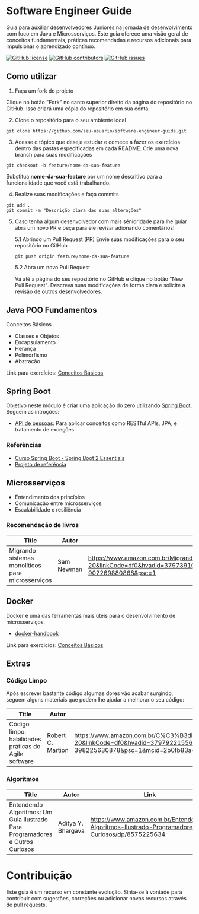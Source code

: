 # Software Engineer Guide

Guia para auxiliar desenvolvedores Juniores na jornada de desenvolvimento com foco em Java e Microsserviços. Este guia oferece uma visão geral de conceitos fundamentais, práticas recomendadas e recursos adicionais para impulsionar o aprendizado contínuo.

[![GitHub license](https://img.shields.io/github/license/jjeanjacques10/software-engineer-guide.svg)](https://github.com/jjeanjacques10/software-engineer-guide/blob/master/LICENSE)
[![GitHub contributors](https://img.shields.io/github/contributors/jjeanjacques10/software-engineer-guide.svg)](https://GitHub.com/jjeanjacques10/software-engineer-guide/graphs/contributors/)
[![GitHub issues](https://img.shields.io/github/issues/jjeanjacques10/software-engineer-guide.svg)](https://GitHub.com/jjeanjacques10/software-engineer-guide/issues/)

## Como utilizar

1. Faça um fork do projeto

Clique no botão "Fork" no canto superior direito da página do repositório no GitHub. Isso criará uma cópia do repositório em sua conta.

2. Clone o repositório para o seu ambiente local

``` shell
git clone https://github.com/seu-usuario/software-engineer-guide.git
```

3. Acesse o tópico que deseja estudar e comece a fazer os exercícios dentro das pastas especificadas em cada README. Crie uma nova branch para suas modificações

``` shell
git checkout -b feature/nome-da-sua-feature
```

Substitua **nome-da-sua-feature** por um nome descritivo para a funcionalidade que você está trabalhando.

4. Realize suas modificações e faça commits

``` shell
git add .
git commit -m "Descrição clara das suas alterações"
```

5. Caso tenha algum desenvolvedor com mais sênioridade para lhe guiar abra um novo PR e peça para ele revisar adionando comentários!

    5.1 Abrindo um Pull Request (PR)
    Envie suas modificações para o seu repositório no GitHub

    ``` shell
    git push origin feature/nome-da-sua-feature
    ```

    5.2 Abra um novo Pull Request

    Vá até a página do seu repositório no GitHub e clique no botão "New Pull Request". Descreva suas modificações de forma clara e solicite a revisão de outros desenvolvedores.

## Java POO Fundamentos

Conceitos Básicos

- Classes e Objetos
- Encapsulamento
- Herança
- Polimorfismo
- Abstração

Link para exercícios: [Conceitos Básicos](java-poo/CONCEITOS_BASICOS.md)

## Spring Boot

Objetivo neste módulo é criar uma aplicação do zero utilizando [Spring Boot](https://spring.io/projects/spring-boot). Seguem as introções:

- [API de pessoas](spring-boot/PROJETO_PESSOAS.md): Para aplicar conceitos como RESTful APIs, JPA, e tratamento de exceções.

### Referências

- [Curso Spring Boot - Spring Boot 2 Essentials](https://www.youtube.com/playlist?list=PL62G310vn6nFBIxp6ZwGnm8xMcGE3VA5H)
- [Projeto de referência](https://github.com/jjeanjacques10/springboot-essentials)

## Microsserviços

- Entendimento dos princípios
- Comunicação entre microsserviços
- Escalabilidade e resiliência

### Recomendação de livros

| Title | Autor | Link  |
| ----- | ----- | ----- |
| Migrando sistemas monolíticos para microsserviços| Sam Newman | <https://www.amazon.com.br/Migrando-Sistemas-Monol%C3%ADticos-Para-Microsservi%C3%A7os/dp/6586057043/ref=asc_df_6586057043/?tag=googleshopp00-20&linkCode=df0&hvadid=379739109739&hvpos=&hvnetw=g&hvrand=7666399585960791297&hvpone=&hvptwo=&hvqmt=&hvdev=c&hvdvcmdl=&hvlocint=&hvlocphy=9100042&hvtargid=pla-902269880868&psc=1> |

## Docker

Docker é uma das ferramentas mais úteis para o desenvolvimento de microsserviços.

- [docker-handbook](https://github.com/jjeanjacques10/docker-handbook)

Link para exercícios: [Conceitos Básicos](docker/CONCEITOS_BASICOS.md)

## Extras

### Código Limpo

Após escrever bastante código algumas dores vão acabar surgindo, seguem alguns materiais que podem lhe ajudar a melhorar o seu código:

| Title | Autor | Link  |
| ----- | ----- | ----- |
| Código limpo: habilidades práticas do Agile software | Robert C. Martion | <https://www.amazon.com.br/C%C3%B3digo-limpo-Robert-C-Martin/dp/8576082675/ref=asc_df_8576082675/?tag=googleshopp00-20&linkCode=df0&hvadid=379792215563&hvpos=&hvnetw=g&hvrand=673144445532925245&hvpone=&hvptwo=&hvqmt=&hvdev=c&hvdvcmdl=&hvlocint=&hvlocphy=1001736&hvtargid=pla-398225630878&psc=1&mcid=2b0fb83a4146383497d27512de9c9086> |

### Algoritmos

| Title | Autor | Link  |
| ----- | ----- | ----- |
| Entendendo Algoritmos: Um Guia Ilustrado Para Programadores e Outros Curiosos | Aditya Y. Bhargava | <https://www.amazon.com.br/Entendendo-Algoritmos-Ilustrado-Programadores-Curiosos/dp/8575225634> |

# Contribuição

Este guia é um recurso em constante evolução. Sinta-se à vontade para contribuir com sugestões, correções ou adicionar novos recursos através de pull requests.
